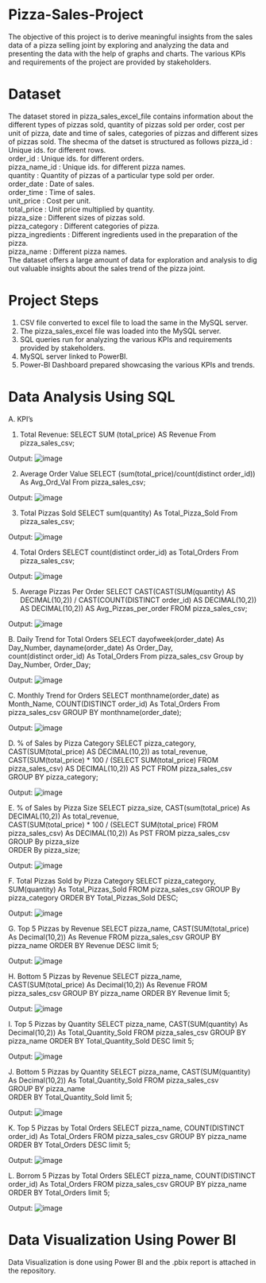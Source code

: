 # Pizza-Sales-Project 
The objective of this project is to derive meaningful insights from the sales data of a pizza selling joint by exploring and analyzing the data and presenting the data with the help of graphs and charts. The various KPIs and requirements of the project are provided by stakeholders.

# Dataset
The dataset stored in pizza_sales_excel_file contains information about the different types of pizzas sold, quantity of pizzas sold per order, cost per unit of pizza, date and time of sales, categories of pizzas and different sizes of pizzas sold. The shecma of the datset is structured as follows
pizza_id	        : Unique ids. for different rows. <br>
order_id	        : Unique ids. for different orders. <br>
pizza_name_id	    : Unique ids. for different pizza names.<br>
quantity	        : Quantity of pizzas of a particular type sold per order.<br>
order_date	      : Date of sales.<br>
order_time	      : Time of sales.<br>
unit_price	      : Cost per unit.<br>
total_price	      : Unit price multiplied by quantity.<br>
pizza_size	      : Different sizes of pizzas sold.<br>
pizza_category    : Different categories of pizza.<br>
pizza_ingredients	: Different ingredients used in the preparation of the pizza.<br>
pizza_name        : Different pizza names.<br>
The dataset offers a large amount of data for exploration and analysis to dig out valuable insights about the sales trend of the pizza joint.

# Project Steps
1. CSV file converted to excel file to load the same in the MySQL server.
2. The pizza_sales_excel file was loaded into the MySQL server.
3. SQL queries run for analyzing the various KPIs and requirements provided by stakeholders.
4. MySQL server linked to PowerBI.
5. Power-BI Dashboard prepared showcasing the various KPIs and trends.

# Data Analysis Using SQL

A. KPI’s
1. Total Revenue:
SELECT SUM (total_price) AS Revenue 
From pizza_sales_csv;

Output:
 ![image](https://github.com/user-attachments/assets/269cf025-10eb-4c3d-a4c3-0eea37e7a26a)


2. Average Order Value
SELECT (sum(total_price)/count(distinct order_id)) As Avg_Ord_Val 
From pizza_sales_csv; 

Output:
 ![image](https://github.com/user-attachments/assets/f6d57f71-49c3-420f-8d38-7f2b59c42418)


3. Total Pizzas Sold
SELECT sum(quantity) As Total_Pizza_Sold 
From pizza_sales_csv; 

Output:
 ![image](https://github.com/user-attachments/assets/68177bbd-0c5a-4c84-8cf6-1ef4ad3e9431)


4. Total Orders
SELECT count(distinct order_id) as Total_Orders 
From pizza_sales_csv; 

Output:
 ![image](https://github.com/user-attachments/assets/5b6f683e-d9d9-4f48-9625-d8c648e07a21)

5. Average Pizzas Per Order
SELECT CAST(CAST(SUM(quantity) AS DECIMAL(10,2)) / 
CAST(COUNT(DISTINCT order_id) AS DECIMAL(10,2)) AS DECIMAL(10,2))
AS Avg_Pizzas_per_order
FROM pizza_sales_csv; 

Output:
 ![image](https://github.com/user-attachments/assets/c47342b6-32d4-4f0d-bd15-65cb810d1693)

B. Daily Trend for Total Orders
SELECT dayofweek(order_date) As Day_Number, dayname(order_date) As Order_Day,                                      
count(distinct order_id) As Total_Orders
From pizza_sales_csv
Group by Day_Number, Order_Day; 

Output:
![image](https://github.com/user-attachments/assets/0a188b4a-42d3-4e32-8af4-7d73edb76b50)

C. Monthly Trend for Orders
SELECT monthname(order_date) as Month_Name, COUNT(DISTINCT order_id) As Total_Orders
From pizza_sales_csv
GROUP BY monthname(order_date);

Output:
![image](https://github.com/user-attachments/assets/ee8a349b-1f93-4ead-87b2-d6aacadd8c67)

D. % of Sales by Pizza Category
SELECT pizza_category, CAST(SUM(total_price) AS DECIMAL(10,2)) as total_revenue, 
CAST(SUM(total_price) * 100 / (SELECT SUM(total_price) FROM pizza_sales_csv) AS DECIMAL(10,2)) AS PCT                       FROM pizza_sales_csv                                                       
GROUP BY pizza_category; 

Output:
![image](https://github.com/user-attachments/assets/252fe796-d8e5-40c2-809c-6f2e27843238)

E. % of Sales by Pizza Size
SELECT pizza_size, CAST(sum(total_price) As DECIMAL(10,2)) As total_revenue,    
CAST(SUM(total_price) * 100 / (SELECT SUM(total_price) FROM pizza_sales_csv) As DECIMAL(10,2)) As PST                       FROM pizza_sales_csv                                                       
GROUP By pizza_size                                                      
ORDER By pizza_size;

Output:
![image](https://github.com/user-attachments/assets/d60a6b42-d95f-411b-a5ea-ca61b39f28ce)

F. Total Pizzas Sold by Pizza Category
SELECT pizza_category, SUM(quantity) As Total_Pizzas_Sold
FROM pizza_sales_csv
GROUP By pizza_category
ORDER BY Total_Pizzas_Sold DESC;
 
Output:
![image](https://github.com/user-attachments/assets/ba46f507-126f-4cb9-b251-f2b32dd42db3)

G. Top 5 Pizzas by Revenue
SELECT pizza_name, CAST(SUM(total_price) As Decimal(10,2)) As Revenue
FROM pizza_sales_csv
GROUP BY pizza_name
ORDER BY Revenue DESC limit 5;

Output:
![image](https://github.com/user-attachments/assets/501f2264-b883-4711-970d-b318e110f3e3)

H. Bottom 5 Pizzas by Revenue
SELECT pizza_name, CAST(SUM(total_price) As Decimal(10,2)) As Revenue
FROM pizza_sales_csv
GROUP BY pizza_name
ORDER BY Revenue limit 5;

Output:
![image](https://github.com/user-attachments/assets/4266af2b-4eba-4ccc-aa47-6ab85a986acf)

I. Top 5 Pizzas by Quantity
SELECT pizza_name, CAST(SUM(quantity) As Decimal(10,2)) As Total_Quantity_Sold
FROM pizza_sales_csv
GROUP BY pizza_name
ORDER BY Total_Quantity_Sold DESC limit 5;

Output:
![image](https://github.com/user-attachments/assets/46fee0b0-bd32-4773-845a-97d5922ec97d)

J. Bottom 5 Pizzas by Quantity
SELECT pizza_name, CAST(SUM(quantity) As Decimal(10,2)) As Total_Quantity_Sold                                              FROM pizza_sales_csv                                                        
GROUP BY pizza_name                                                      
ORDER BY Total_Quantity_Sold limit 5;

Output:
![image](https://github.com/user-attachments/assets/6203aa76-2670-40a0-ab45-9e403f5e8bd1)

K. Top 5 Pizzas by Total Orders
SELECT pizza_name, COUNT(DISTINCT order_id) As Total_Orders
FROM pizza_sales_csv
GROUP BY pizza_name
ORDER BY Total_Orders DESC limit 5;

Output:
![image](https://github.com/user-attachments/assets/cf0b7aee-7405-4a46-a232-f939d40e0e31)

 
L. Borrom 5 Pizzas by Total Orders
SELECT pizza_name, COUNT(DISTINCT order_id) As Total_Orders
FROM pizza_sales_csv
GROUP BY pizza_name
ORDER BY Total_Orders limit 5;

Output:
![image](https://github.com/user-attachments/assets/66f59e0d-7b6d-4bcd-8f08-11494f8b389f)

# Data Visualization Using Power BI
Data Visualization is done using Power BI and the .pbix report is attached in the repository.










  




 
